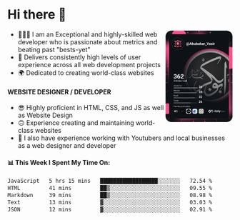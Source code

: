 <link rel="stylesheet" href="./main.css">

# Hi there 👋
<a href="https://app.daily.dev/Abubakar_Yasir"><img src="https://github.com/AbubakarYasir/AbubakarYasir/blob/main/devcard.svg" align="right" width="150" alt="Abubakar Yasir's Dev Card"/></a>

- 👨🏻‍💻 I am an Exceptional and highly-skilled web developer who is passionate about metrics and beating past "bests-yet"
- 👤 Delivers consistently high levels of user experience across all web development projects
- 🌍 Dedicated to creating world-class websites

#### WEBSITE DESIGNER / DEVELOPER

- 😎 Highly proficient in HTML, CSS, and JS
as well as Website Design
- 🙃 Experience creating and maintaining world-class websites
- 💼 I also have experience working with Youtubers and local businesses as a web designer and developer

#### 📊 This Week I Spent My Time On:
<!--START_SECTION:waka-->
```text
JavaScript   5 hrs 15 mins   ██████████████████░░░░░░░   72.54 % 
HTML         41 mins         ██▒░░░░░░░░░░░░░░░░░░░░░░   09.55 % 
Markdown     39 mins         ██▒░░░░░░░░░░░░░░░░░░░░░░   08.98 % 
Text         13 mins         ▓░░░░░░░░░░░░░░░░░░░░░░░░   03.03 % 
JSON         12 mins         ▓░░░░░░░░░░░░░░░░░░░░░░░░   02.91 % 
```
<!--END_SECTION:waka-->


\
&nbsp;
\
&nbsp;
\
&nbsp;
\
&nbsp;

